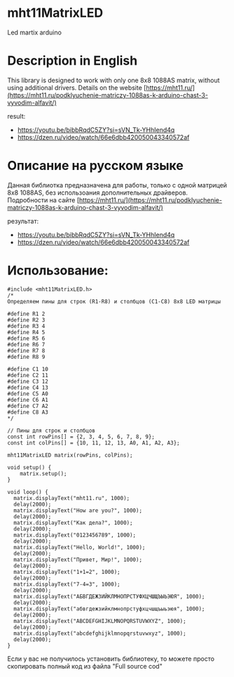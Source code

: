 # mht11MatrixLED
Led martix arduino

# Description in English
This library is designed to work with only one 8x8 1088AS matrix, without using additional drivers.
Details on the website [https://mht11.ru/](https://mht11.ru/podklyuchenie-matriczy-1088as-k-arduino-chast-3-vyvodim-alfavit/)

result:
- https://youtu.be/bibbRqdC5ZY?si=sVN_Tk-YHhIend4q
- https://dzen.ru/video/watch/66e6dbb420050043340572af

# Описание на русском языке
Данная библиотка предназначена для работы, только с одной матрицей 8x8 1088AS, без использоания дополнительных драйверов.
Подробности на сайте [https://mht11.ru/](https://mht11.ru/podklyuchenie-matriczy-1088as-k-arduino-chast-3-vyvodim-alfavit/)

результат:
- https://youtu.be/bibbRqdC5ZY?si=sVN_Tk-YHhIend4q
- https://dzen.ru/video/watch/66e6dbb420050043340572af

# Использование:

```
#include <mht11MatrixLED.h>
/*
Определяем пины для строк (R1-R8) и столбцов (C1-C8) 8x8 LED матрицы

#define R1 2
#define R2 3
#define R3 4
#define R4 5
#define R5 6
#define R6 7
#define R7 8
#define R8 9

#define C1 10
#define C2 11
#define C3 12
#define C4 13
#define C5 A0
#define C6 A1
#define C7 A2
#define C8 A3
*/

// Пины для строк и столбцов
const int rowPins[] = {2, 3, 4, 5, 6, 7, 8, 9};
const int colPins[] = {10, 11, 12, 13, A0, A1, A2, A3};

mht11MatrixLED matrix(rowPins, colPins);

void setup() {
    matrix.setup();
}

void loop() {
  matrix.displayText("mht11.ru", 1000);
  delay(2000);
  matrix.displayText("How are you?", 1000);
  delay(2000);
  matrix.displayText("Как дела?", 1000);
  delay(2000);
  matrix.displayText("0123456789", 1000);
  delay(2000);
  matrix.displayText("Hello, World!", 1000);
  delay(2000);
  matrix.displayText("Привет, Мир!", 1000);
  delay(2000);
  matrix.displayText("1+1=2", 1000);
  delay(2000);
  matrix.displayText("7-4=3", 1000);   
  delay(2000);
  matrix.displayText("АБВГДЕЖЗИЙКЛМНОПРСТУФХЦЧШЩЪЫЬЭЮЯ", 1000);
  delay(2000);
  matrix.displayText("абвгдежзийклмнопрстуфхцчшщъыьэюя", 1000);
  delay(2000);
  matrix.displayText("ABCDEFGHIJKLMNOPQRSTUVWXYZ", 1000);
  delay(2000);
  matrix.displayText("abcdefghijklmnopqrstuvwxyz", 1000);
  delay(2000);
}
```
Если у вас не получилось установить библиотеку, то можете просто скопировать полный код из файла "Full source cod"
